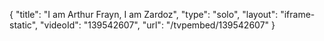 {
    "title": "I am Arthur Frayn, I am Zardoz",
    "type": "solo",
    "layout": "iframe-static",
    "videoId": "139542607",
    "url": "\/tvpembed\/139542607"
}